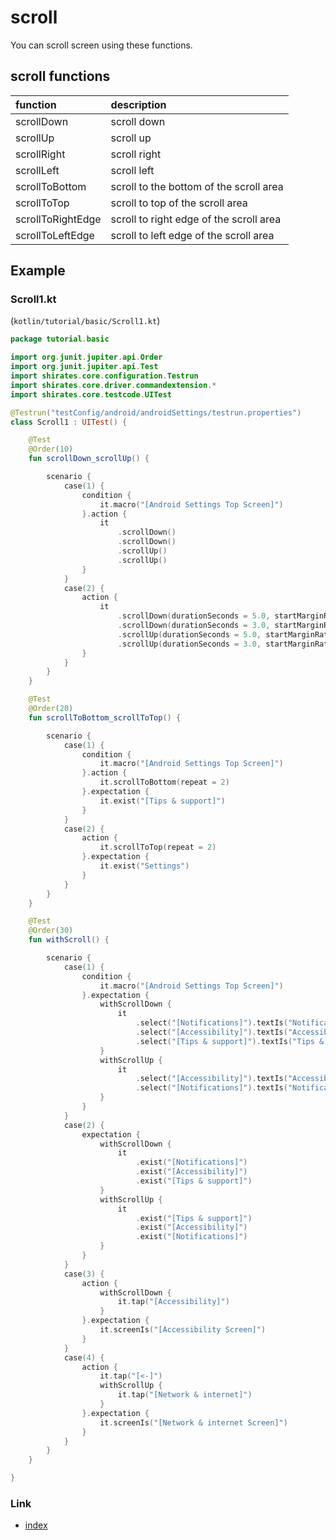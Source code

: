 # scroll

You can scroll screen using these functions.

## scroll functions

| function          | description                             |
|:------------------|:----------------------------------------|
| scrollDown        | scroll down                             |
| scrollUp          | scroll up                               |
| scrollRight       | scroll right                            |
| scrollLeft        | scroll left                             |
| scrollToBottom    | scroll to the bottom of the scroll area |
| scrollToTop       | scroll to top of the scroll area        |
| scrollToRightEdge | scroll to right edge of the scroll area |
| scrollToLeftEdge  | scroll to left edge of the scroll area  |

## Example

### Scroll1.kt

(`kotlin/tutorial/basic/Scroll1.kt`)

```kotlin
package tutorial.basic

import org.junit.jupiter.api.Order
import org.junit.jupiter.api.Test
import shirates.core.configuration.Testrun
import shirates.core.driver.commandextension.*
import shirates.core.testcode.UITest

@Testrun("testConfig/android/androidSettings/testrun.properties")
class Scroll1 : UITest() {

    @Test
    @Order(10)
    fun scrollDown_scrollUp() {

        scenario {
            case(1) {
                condition {
                    it.macro("[Android Settings Top Screen]")
                }.action {
                    it
                        .scrollDown()
                        .scrollDown()
                        .scrollUp()
                        .scrollUp()
                }
            }
            case(2) {
                action {
                    it
                        .scrollDown(durationSeconds = 5.0, startMarginRatio = 0.1)
                        .scrollDown(durationSeconds = 3.0, startMarginRatio = 0.3)
                        .scrollUp(durationSeconds = 5.0, startMarginRatio = 0.1)
                        .scrollUp(durationSeconds = 3.0, startMarginRatio = 0.3)
                }
            }
        }
    }

    @Test
    @Order(20)
    fun scrollToBottom_scrollToTop() {

        scenario {
            case(1) {
                condition {
                    it.macro("[Android Settings Top Screen]")
                }.action {
                    it.scrollToBottom(repeat = 2)
                }.expectation {
                    it.exist("[Tips & support]")
                }
            }
            case(2) {
                action {
                    it.scrollToTop(repeat = 2)
                }.expectation {
                    it.exist("Settings")
                }
            }
        }
    }

    @Test
    @Order(30)
    fun withScroll() {

        scenario {
            case(1) {
                condition {
                    it.macro("[Android Settings Top Screen]")
                }.expectation {
                    withScrollDown {
                        it
                            .select("[Notifications]").textIs("Notifications")
                            .select("[Accessibility]").textIs("Accessibility")
                            .select("[Tips & support]").textIs("Tips & support")
                    }
                    withScrollUp {
                        it
                            .select("[Accessibility]").textIs("Accessibility")
                            .select("[Notifications]").textIs("Notifications")
                    }
                }
            }
            case(2) {
                expectation {
                    withScrollDown {
                        it
                            .exist("[Notifications]")
                            .exist("[Accessibility]")
                            .exist("[Tips & support]")
                    }
                    withScrollUp {
                        it
                            .exist("[Tips & support]")
                            .exist("[Accessibility]")
                            .exist("[Notifications]")
                    }
                }
            }
            case(3) {
                action {
                    withScrollDown {
                        it.tap("[Accessibility]")
                    }
                }.expectation {
                    it.screenIs("[Accessibility Screen]")
                }
            }
            case(4) {
                action {
                    it.tap("[<-]")
                    withScrollUp {
                        it.tap("[Network & internet]")
                    }
                }.expectation {
                    it.screenIs("[Network & internet Screen]")
                }
            }
        }
    }

}
```

### Link

- [index](../../../index.md)

